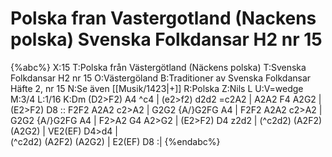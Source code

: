 # Polska fran Vastergotland (Nackens polska) Svenska Folkdansar H2 nr 15

{%abc%}
X:15
T:Polska från Västergötland (Näckens polska)
T:Svenska Folkdansar H2 nr 15
O:Västergöland
B:Traditioner av Svenska Folkdansar Häfte 2, nr 15
N:Se även [[Musik/1423|+]]
R:Polska
Z:Nils L
U:V=wedge
M:3/4
L:1/16
K:Dm
(D2>F2) A4     ^c4    | (e2>f2) d2d2     =c2A2  | A2A2    F4 A2G2       | (E2>F2) D8          ::
F2F2    A2A2   c2>A2  | G2G2    {A/}G2FG A4     | F2F2    A2A2 c2>A2    | G2G2    {A/}G2FG A4 |
F2>A2   G4     A2>G2  | (E2>F2) D4       z2d2   | (^c2d2) (A2F2) (A2G2) | VE2(EF) D4>d4       |  \
(^c2d2) (A2F2) (A2G2) | E2(EF)  D8             :|
{%endabc%}
